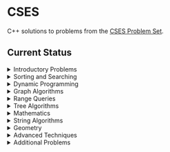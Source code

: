 # CSES

C++ solutions to problems from the [CSES Problem Set](https://cses.fi/problemset/).

## Current Status
<details><summary>Introductory Problems</summary>
<p>

- [X] - Weird Algorithm
- [X] - Missing Number
- [X] - Repetitions
- [X] - Increasing Array
- [X] - Permutations
- [X] - Number Spiral
- [X] - Two Knights
- [X] - Two Sets
- [X] - Bit Strings
- [X] - Trailing Zeros
- [X] - Coin Piles
- [X] - Palindrome Reorder
- [X] - Gray Code
- [X] - Tower of Hanoi
- [X] - Creating Strings
- [X] - Apple Division
- [X] - Chessboard and Queens
- [X] - Digit Queries
- [X] - Grid Paths
</p>
</details>
<details><summary>Sorting and Searching</summary>
<p>

- [X] - Distinct Numbers
- [X] - Apartments
- [X] - Ferris Wheel
- [X] - Concert Tickets
- [X] - Restaurant Customers
- [X] - Movie Festival
- [X] - Sum of Two Values
- [X] - Maximum Subarray Sum
- [X] - Stick Lengths
- [X] - Missing Coin Sum
- [X] - Collecting Numbers
- [ ] - Collecting Numbers II
- [X] - Playlist
- [X] - Towers
- [X] - Traffic Lights
- [ ] - Josephus Problem I
- [ ] - Josephus Problem II
- [X] - Nested Ranges Check
- [X] - Nested Ranges Count
- [X] - Room Allocation
- [X] - Factory Machines
- [X] - Tasks and Deadlines
- [ ] - Reading Books
- [ ] - Sum of Three Values
- [ ] - Sum of Four Values
- [ ] - Nearest Smaller Values
- [ ] - Subarray Sums I
- [ ] - Subarray Sums II
- [ ] - Subarray Divisibility
- [ ] - Subarray Distinct Values
- [ ] - Array Division
- [ ] - Sliding Window Median
- [ ] - Sliding Window Cost
- [ ] - Movie Festival II
- [ ] - Maximum Subarray Sum II
</p>
</details>
<details><summary>Dynamic Programming</summary>
<p>

- [X] - Dice Combinations
- [X] - Minimizing Coins
- [X] - Coin Combinations I
- [X] - Coin Combinations II
- [X] - Removing Digits
- [ ] - Grid Paths
- [ ] - Book Shop
- [ ] - Array Description
- [ ] - Counting Towers
- [ ] - Edit Distance
- [ ] - Rectangle Cutting
- [ ] - Money Sums
- [ ] - Removal Game
- [ ] - Two Sets II
- [ ] - Increasing Subsequence
- [ ] - Projects
- [ ] - Elevator Rides
- [ ] - Counting Tilings
- [ ] - Counting Numbers
</p>
</details>
<details><summary>Graph Algorithms</summary>
<p>

- [ ] - Counting Rooms
- [ ] - Labyrinth
- [ ] - Building Roads
- [ ] - Message Route
- [ ] - Building Teams
- [ ] - Round Trip
- [ ] - Monsters
- [ ] - Shortest Routes I
- [ ] - Shortest Routes II
- [ ] - High Score
- [ ] - Flight Discount
- [ ] - Cycle Finding
- [ ] - Flight Routes
- [ ] - Round Trip II
- [ ] - Course Schedule
- [ ] - Longest Flight Route
- [ ] - Game Routes
- [ ] - Investigation
- [ ] - Planets Queries I
- [ ] - Planets Queries II
- [ ] - Planets Cycles
- [ ] - Road Reparation
- [ ] - Road Construction
- [ ] - Flight Routes Check
- [ ] - Planets and Kingdoms
- [ ] - Giant Pizza
- [ ] - Coin Collector
- [ ] - Mail Delivery
- [ ] - De Bruijn Sequence
- [ ] - Teleporters Path
- [ ] - Hamiltonian Flights
- [ ] - Knight's Tour
- [ ] - Download Speed
- [ ] - Police Chase
- [ ] - School Dance
- [ ] - Distinct Routes
</p>
</details>
<details><summary>Range Queries</summary>
<p>

- [ ] - Static Range Sum Queries
- [ ] - Static Range Minimum Queries
- [ ] - Dynamic Range Sum Queries
- [ ] - Dynamic Range Minimum Queries
- [ ] - Range Xor Queries
- [ ] - Range Update Queries
- [ ] - Forest Queries
- [ ] - Hotel Queries
- [ ] - List Removals
- [ ] - Salary Queries
- [ ] - Prefix Sum Queries
- [ ] - Pizzeria Queries
- [ ] - Subarray Sum Queries
- [ ] - Distinct Values Queries
- [ ] - Increasing Array Queries
- [ ] - Forest Queries II
- [ ] - Range Updates and Sums
- [ ] - Polynomial Queries
- [ ] - Range Queries and Copies
</p>
</details>
<details><summary>Tree Algorithms</summary>
<p>

- [ ] - Subordinates
- [ ] - Tree Matching
- [ ] - Tree Diameter
- [ ] - Tree Distances I
- [ ] - Tree Distances II
- [ ] - Company Queries I
- [ ] - Company Queries II
- [ ] - Distance Queries
- [ ] - Counting Paths
- [ ] - Subtree Queries
- [ ] - Path Queries
- [ ] - Path Queries II
- [ ] - Distinct Colors
- [ ] - Finding a Centroid
- [ ] - Fixed-Length Paths I
- [ ] - Fixed-Length Paths II
</p>
</details>
<details><summary>Mathematics</summary>
<p>

- [ ] - Josephus Queries
- [ ] - Exponentiation
- [ ] - Exponentiation II
- [ ] - Counting Divisors
- [ ] - Common Divisors
- [ ] - Sum of Divisors
- [ ] - Divisor Analysis
- [ ] - Prime Multiples
- [ ] - Counting Coprime Pairs
- [ ] - Binomial Coefficients
- [ ] - Creating Strings II
- [ ] - Distributing Apples
- [ ] - Christmas Party
- [ ] - Bracket Sequences I
- [ ] - Bracket Sequences II
- [ ] - Counting Necklaces
- [ ] - Counting Grids
- [ ] - Fibonacci Numbers
- [ ] - Throwing Dice
- [ ] - Graph Paths I
- [ ] - Graph Paths II
- [ ] - Dice Probability
- [ ] - Moving Robots
- [ ] - Candy Lottery
- [ ] - Inversion Probability
- [ ] - Stick Game
- [ ] - Nim Game I
- [ ] - Nim Game II
- [ ] - Stair Game
- [ ] - Grundy's Game
- [ ] - Another Game
</p>
</details>
<details><summary>String Algorithms</summary>
<p>

- [ ] - Word Combinations
- [ ] - String Matching
- [ ] - Finding Borders
- [ ] - Finding Periods
- [ ] - Minimal Rotation
- [ ] - Longest Palindrome
- [ ] - Required Substring
- [ ] - Palindrome Queries
- [ ] - Finding Patterns
- [ ] - Counting Patterns
- [ ] - Pattern Positions
- [ ] - Distinct Substrings
- [ ] - Repeating Substring
- [ ] - String Functions
- [ ] - Substring Order I
- [ ] - Substring Order II
- [ ] - Substring Distribution
</p>
</details>
<details><summary>Geometry</summary>
<p>

- [ ] - Point Location Test
- [ ] - Line Segment Intersection
- [ ] - Polygon Area
- [ ] - Point in Polygon
- [ ] - Polygon Lattice Points
- [ ] - Minimum Euclidean Distance
- [ ] - Convex Hull
</p>
</details>
<details><summary>Advanced Techniques</summary>
<p>

- [ ] - Meet in the Middle
- [ ] - Hamming Distance
- [ ] - Beautiful Subgrids
- [ ] - Reachable Nodes
- [ ] - Reachability Queries
- [ ] - Cut and Paste
- [ ] - Substring Reversals
- [ ] - Reversals and Sums
- [ ] - Necessary Roads
- [ ] - Necessary Cities
- [ ] - Eulerian Subgraphs
- [ ] - Monster Game I
- [ ] - Monster Game II
- [ ] - Subarray Squares
- [ ] - Houses and Schools
- [ ] - Knuth Division
- [ ] - Apples and Bananas
- [ ] - One Bit Positions
- [ ] - Signal Processing
- [ ] - New Roads Queries
- [ ] - Dynamic Connectivity
- [ ] - Parcel Delivery
- [ ] - Task Assignment
- [ ] - Distinct Routes II
</p>
</details>
<details><summary>Additional Problems</summary>
<p>

- [ ] - Shortest Subsequence
- [ ] - Counting Bits
- [ ] - Swap Game
- [ ] - Prüfer Code
- [ ] - Acyclic Graph Edges
- [ ] - Strongly Connected Edges
- [ ] - Even Outdegree Edges
- [ ] - Multiplication Table
- [ ] - Advertisement
- [ ] - Special Substrings
- [ ] - Permutation Inversions
- [ ] - Maximum Xor Subarray
- [ ] - Movie Festival Queries
- [ ] - Chess Tournament
- [ ] - Tree Traversals
- [ ] - Network Renovation
- [ ] - Graph Girth
- [ ] - Intersection Points
- [ ] - Inverse Inversions
- [ ] - Monotone Subsequences
- [ ] - String Reorder
- [ ] - Stack Weights
- [ ] - Pyramid Array
- [ ] - Increasing Subsequence II
- [ ] - String Removals
- [ ] - Bit Inversions
- [ ] - Xor Pyramid
- [ ] - Writing Numbers
- [ ] - String Transform
- [ ] - Letter Pair Move Game
- [ ] - Maximum Building I
- [ ] - Sorting Methods
- [ ] - Cyclic Array
- [ ] - List of Sums
- [ ] - Increasing Array II
- [ ] - Food Division
- [ ] - Bit Problem
- [ ] - Swap Round Sorting
- [ ] - Binary Subsequences
- [ ] - Tree Isomorphism I
- [ ] - Counting Sequences
- [ ] - Critical Cities
- [ ] - School Excursion
- [ ] - Coin Grid
- [ ] - Robot Path
- [ ] - Programmers and Artists
- [ ] - Course Schedule II
- [ ] - Removing Digits II
- [ ] - Coin Arrangement
- [ ] - Counting Bishops
- [ ] - Grid Puzzle I
- [ ] - Grid Puzzle II
- [ ] - Empty String
- [ ] - Grid Paths
- [ ] - Bit Substrings
- [ ] - Reversal Sorting
- [ ] - Counting Reorders
- [ ] - Book Shop II
- [ ] - Network Breakdown
- [ ] - Visiting Cities
- [ ] - Missing Coin Sum Queries
- [ ] - Number Grid
- [ ] - Maximum Building II
- [ ] - Filling Trominos
- [ ] - Stick Divisions
- [ ] - Coding Company
- [ ] - Flight Route Requests
- [ ] - Two Stacks Sorting
- [ ] - Tree Isomorphism II
- [ ] - Forbidden Cities
- [ ] - Area of Rectangles
- [ ] - Grid Completion
- [ ] - Creating Offices
- [ ] - Permutations II
- [ ] - Functional Graph Distribution
- [ ] - New Flight Routes
- [ ] - Grid Path Construction
</p>
</details>
